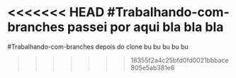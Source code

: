 <<<<<<< HEAD
#Trabalhando-com-branches passei por aqui
bla bla bla 
=======
#Trabalhando-com-branches depois do clone 
bu bu bu bu bu
>>>>>>> 18355f2a4c25bfd0fd0021bbbace805e5ab381e6
